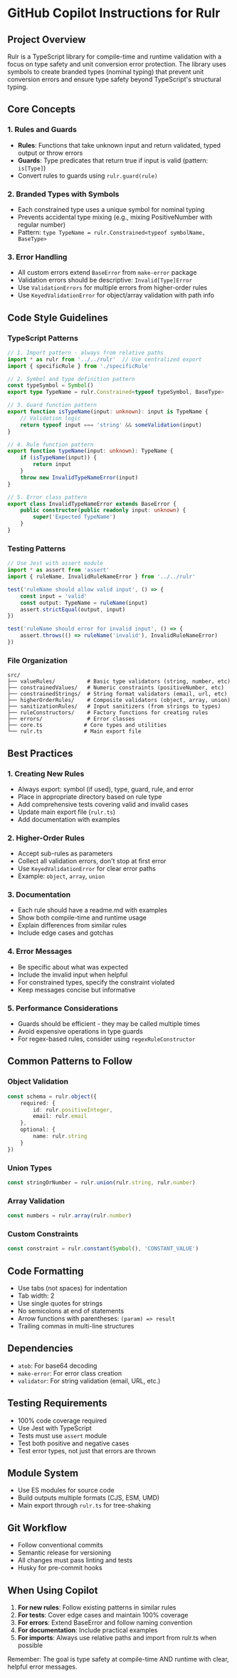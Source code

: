 # GitHub Copilot Instructions for Rulr

## Project Overview

Rulr is a TypeScript library for compile-time and runtime validation with a focus on type safety and unit conversion error protection. The library uses symbols to create branded types (nominal typing) that prevent unit conversion errors and ensure type safety beyond TypeScript's structural typing.

## Core Concepts

### 1. Rules and Guards
- **Rules**: Functions that take unknown input and return validated, typed output or throw errors
- **Guards**: Type predicates that return true if input is valid (pattern: `is[Type]`)
- Convert rules to guards using `rulr.guard(rule)`

### 2. Branded Types with Symbols
- Each constrained type uses a unique symbol for nominal typing
- Prevents accidental type mixing (e.g., mixing PositiveNumber with regular number)
- Pattern: `type TypeName = rulr.Constrained<typeof symbolName, BaseType>`

### 3. Error Handling
- All custom errors extend `BaseError` from `make-error` package
- Validation errors should be descriptive: `Invalid[Type]Error`
- Use `ValidationErrors` for multiple errors from higher-order rules
- Use `KeyedValidationError` for object/array validation with path info

## Code Style Guidelines

### TypeScript Patterns
```typescript
// 1. Import pattern - always from relative paths
import * as rulr from '../../rulr'  // Use centralized export
import { specificRule } from './specificRule'

// 2. Symbol and type definition pattern
const typeSymbol = Symbol()
export type TypeName = rulr.Constrained<typeof typeSymbol, BaseType>

// 3. Guard function pattern
export function isTypeName(input: unknown): input is TypeName {
    // Validation logic
    return typeof input === 'string' && someValidation(input)
}

// 4. Rule function pattern
export function typeName(input: unknown): TypeName {
    if (isTypeName(input)) {
        return input
    }
    throw new InvalidTypeNameError(input)
}

// 5. Error class pattern
export class InvalidTypeNameError extends BaseError {
    public constructor(public readonly input: unknown) {
        super('Expected TypeName')
    }
}
```

### Testing Patterns
```typescript
// Use Jest with assert module
import * as assert from 'assert'
import { ruleName, InvalidRuleNameError } from '../../rulr'

test('ruleName should allow valid input', () => {
    const input = 'valid'
    const output: TypeName = ruleName(input)
    assert.strictEqual(output, input)
})

test('ruleName should error for invalid input', () => {
    assert.throws(() => ruleName('invalid'), InvalidRuleNameError)
})
```

### File Organization
```
src/
├── valueRules/          # Basic type validators (string, number, etc)
├── constrainedValues/   # Numeric constraints (positiveNumber, etc)
├── constrainedStrings/  # String format validators (email, url, etc)
├── higherOrderRules/    # Composite validators (object, array, union)
├── sanitizationRules/   # Input sanitizers (from strings to types)
├── ruleConstructors/    # Factory functions for creating rules
├── errors/              # Error classes
├── core.ts             # Core types and utilities
└── rulr.ts             # Main export file
```

## Best Practices

### 1. Creating New Rules
- Always export: symbol (if used), type, guard, rule, and error
- Place in appropriate directory based on rule type
- Add comprehensive tests covering valid and invalid cases
- Update main export file (`rulr.ts`)
- Add documentation with examples

### 2. Higher-Order Rules
- Accept sub-rules as parameters
- Collect all validation errors, don't stop at first error
- Use `KeyedValidationError` for clear error paths
- Example: `object`, `array`, `union`

### 3. Documentation
- Each rule should have a readme.md with examples
- Show both compile-time and runtime usage
- Explain differences from similar rules
- Include edge cases and gotchas

### 4. Error Messages
- Be specific about what was expected
- Include the invalid input when helpful
- For constrained types, specify the constraint violated
- Keep messages concise but informative

### 5. Performance Considerations
- Guards should be efficient - they may be called multiple times
- Avoid expensive operations in type guards
- For regex-based rules, consider using `regexRuleConstructor`

## Common Patterns to Follow

### Object Validation
```typescript
const schema = rulr.object({
    required: {
        id: rulr.positiveInteger,
        email: rulr.email
    },
    optional: {
        name: rulr.string
    }
})
```

### Union Types
```typescript
const stringOrNumber = rulr.union(rulr.string, rulr.number)
```

### Array Validation
```typescript
const numbers = rulr.array(rulr.number)
```

### Custom Constraints
```typescript
const constraint = rulr.constant(Symbol(), 'CONSTANT_VALUE')
```

## Code Formatting
- Use tabs (not spaces) for indentation
- Tab width: 2
- Use single quotes for strings
- No semicolons at end of statements
- Arrow functions with parentheses: `(param) => result`
- Trailing commas in multi-line structures

## Dependencies
- `atob`: For base64 decoding
- `make-error`: For error class creation
- `validator`: For string validation (email, URL, etc.)

## Testing Requirements
- 100% code coverage required
- Use Jest with TypeScript
- Tests must use `assert` module
- Test both positive and negative cases
- Test error types, not just that errors are thrown

## Module System
- Use ES modules for source code
- Build outputs multiple formats (CJS, ESM, UMD)
- Main export through `rulr.ts` for tree-shaking

## Git Workflow
- Follow conventional commits
- Semantic release for versioning
- All changes must pass linting and tests
- Husky for pre-commit hooks

## When Using Copilot

1. **For new rules**: Follow existing patterns in similar rules
2. **For tests**: Cover edge cases and maintain 100% coverage
3. **For errors**: Extend BaseError and follow naming convention
4. **For documentation**: Include practical examples
5. **For imports**: Always use relative paths and import from rulr.ts when possible

Remember: The goal is type safety at compile-time AND runtime with clear, helpful error messages.